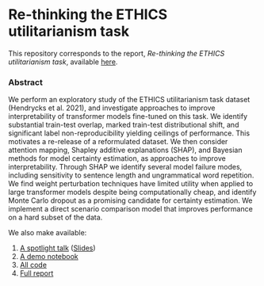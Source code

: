 # Re-thinking the ETHICS utilitarianism task

This repository corresponds to the report, *Re-thinking the ETHICS utilitarianism task*, available [here](https://raw.githubusercontent.com/ravipatelxyz/NLPethics/main/report.pdf).

### Abstract
We perform an exploratory study of the ETHICS utilitarianism task dataset (Hendrycks et al. 2021), and investigate approaches to improve interpretability of transformer models fine-tuned on this task. We identify substantial train-test overlap, marked train-test distributional shift, and significant label non-reproducibility yielding ceilings of performance. This motivates a re-release of a reformulated dataset. We then consider attention mapping, Shapley additive explanations (SHAP), and Bayesian methods for model certainty estimation, as approaches to improve interpretability. Through SHAP we identify several model failure modes, including sensitivity to sentence length and ungrammatical word repetition. We find weight perturbation techniques have limited utility when applied to large transformer models despite being computationally cheap, and identify Monte Carlo dropout as a promising candidate for certainty estimation. We implement a direct scenario comparison model that improves performance on a hard subset of the data.

We also make available:
1. [A spotlight talk](https://www.youtube.com/watch?v=A6yEu6tGx3o) ([Slides](https://raw.githubusercontent.com/ravipatelxyz/NLPethics/main/PROJECT_PRESENTATION.pdf))
2. [A demo notebook](https://colab.research.google.com/drive/1xukWs4J3yZo5k36T_NmU2jQXZuqpTV9J?usp=sharing)
3. [All code](https://github.com/ravipatelxyz/NLPethics)
4. [Full report]()
